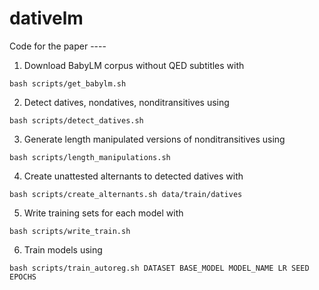 # dativelm
Code for the paper ----

1. Download BabyLM corpus without QED subtitles with 
```
bash scripts/get_babylm.sh
```
2. Detect datives, nondatives, nonditransitives using 
```
bash scripts/detect_datives.sh
```
3. Generate length manipulated versions of nonditransitives using 
```
bash scripts/length_manipulations.sh
```
4. Create unattested alternants to detected datives with 
```
bash scripts/create_alternants.sh data/train/datives
```
5. Write training sets for each model with 
```
bash scripts/write_train.sh
```
6. Train models using 
```
bash scripts/train_autoreg.sh DATASET BASE_MODEL MODEL_NAME LR SEED EPOCHS
```